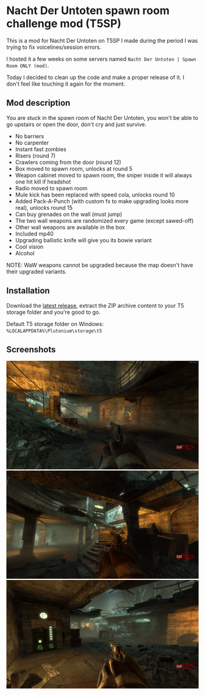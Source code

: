# Nacht Der Untoten spawn room challenge mod (T5SP)

This is a mod for Nacht Der Untoten on T5SP I made during the period I was trying to fix voicelines/session errors.

I hosted it a few weeks on some servers named `Nacht Der Untoten | Spawn Room ONLY (mod)`.

Today I decided to clean up the code and make a proper release of it. I don't feel like touching it again for the moment.

## Mod description

You are stuck in the spawn room of Nacht Der Untoten, you won't be able to go upstairs or open the door, don't cry and just survive.
- No barriers
- No carpenter
- Instant fast zombies
- Risers (round 7)
- Crawlers coming from the door (round 12)
- Box moved to spawn room, unlocks at round 5
- Weapon cabinet moved to spawn room, the sniper inside it will always one hit kill if headshot
- Radio moved to spawn room
- Mule kick has been replaced with speed cola, unlocks round 10
- Added Pack-A-Punch (with custom fx to make upgrading looks more real), unlocks round 15
- Can buy grenades on the wall (must jump)
- The two wall weapons are randomized every game (except sawed-off)
- Other wall weapons are available in the box
- Included mp40
- Upgrading ballistic knife will give you its bowie variant
- Cool vision
- Alcohol

NOTE: WaW weapons cannot be upgraded because the map doesn't have their upgraded variants.

## Installation

Download the [latest release](https://github.com/Nahelam/t5sp-nacht-srcm/releases/latest/), extract the ZIP archive content to your T5 storage folder and you're good to go.

Default T5 storage folder on Windows: `%LOCALAPPDATA%\Plutonium\storage\t5`


## Screenshots

![Screenshot 1](img1.png)
![Screenshot 2](img2.png)
![Screenshot 3](img3.png)
